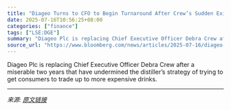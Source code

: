 ```yaml
---
title: "Diageo Turns to CFO to Begin Turnaround After Crew’s Sudden Exit"
date: 2025-07-16T10:56:25+08:00
categories: ["finance"]
tags: ["LSE:DGE"]
summary: "Diageo Plc is replacing Chief Executive Officer Debra Crew after a miserable two years that have undermined the distiller’s strategy of trying to get consumers to trade up to more expensive drinks."
source_url: "https://www.bloomberg.com/news/articles/2025-07-16/diageo-starts-search-for-new-ceo-to-replace-debra-crew-ft-says"
---
```


Diageo Plc is replacing Chief Executive Officer Debra Crew after a miserable two years that have undermined the distiller’s strategy of trying to get consumers to trade up to more expensive drinks.

---

*来源: [原文链接](https://www.bloomberg.com/news/articles/2025-07-16/diageo-starts-search-for-new-ceo-to-replace-debra-crew-ft-says)*
